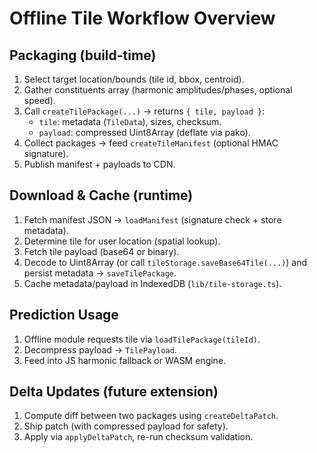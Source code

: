 # Offline Tile Workflow Overview

## Packaging (build-time)
1. Select target location/bounds (tile id, bbox, centroid).
2. Gather constituents array (harmonic amplitudes/phases, optional speed).
3. Call `createTilePackage(...)` → returns `{ tile, payload }`:
   - `tile`: metadata (`TileData`), sizes, checksum.
   - `payload`: compressed Uint8Array (deflate via pako).
4. Collect packages → feed `createTileManifest` (optional HMAC signature).
5. Publish manifest + payloads to CDN.

## Download & Cache (runtime)
1. Fetch manifest JSON → `loadManifest` (signature check + store metadata).
2. Determine tile for user location (spatial lookup).
3. Fetch tile payload (base64 or binary).
4. Decode to Uint8Array (or call `tileStorage.saveBase64Tile(...)`) and persist metadata → `saveTilePackage`.
5. Cache metadata/payload in IndexedDB (`lib/tile-storage.ts`).

## Prediction Usage
1. Offline module requests tile via `loadTilePackage(tileId)`.
2. Decompress payload → `TilePayload`.
3. Feed into JS harmonic fallback or WASM engine.

## Delta Updates (future extension)
1. Compute diff between two packages using `createDeltaPatch`.
2. Ship patch (with compressed payload for safety).
3. Apply via `applyDeltaPatch`, re-run checksum validation.
